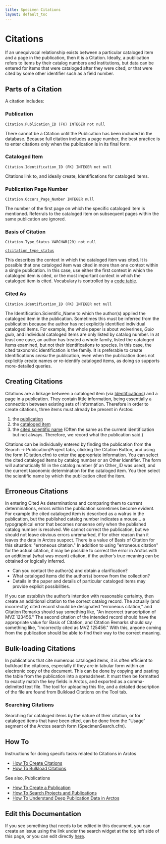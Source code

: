 ```yaml
---
title: Specimen Citations
layout: default_toc
---
```


# Citations

If an unequivocal relationship exists between a particular cataloged item and
a page in the publication, then it is a Citation. Ideally, a
publication refers to items by their catalog numbers and
institutions, but data can be entered for items that were cataloged
after they were cited, or that were cited by some other identifier such
as a field number. 

## Parts of a Citation

A citation includes:

### Publication

`Citation.Publication_ID (FK) INTEGER not null`

 There cannot be a Citation until the Publication has
been included in the database. Because full citation includes a page
number, the best practice is to enter citations only when the
publication is in its final form.

### Cataloged Item

`Citation.Identification_ID (FK) INTEGER not null`

 Citations link to, and ideally create, Identifications for cataloged items.

### Publication Page Number

`Citation.Occurs_Page_Number INTEGER null`

The number of the first page on which the
specific cataloged item is mentioned. Referrals to the cataloged item on subsequent
pages within the same publication are ignored.

### Basis of Citation

`Citation.Type_Status VARCHAR(20) not null`

[`ctcitation_type_status`](http://arctos.database.museum/info/ctDocumentation.cfm?table=ctcitation_type_status)

This describes the context in which the cataloged item was
cited. It is possible that one cataloged item was cited in more than one
context within a single publication. In this case, use either the first
context in which the cataloged item is cited, or the most important context in
which the cataloged item is cited. Vocabulary is controlled by a [code
table](http://arctos.database.museum/info/ctDocumentation.cfm?table=ctcitation_type_status).

### Cited As

`Citation.identification_ID (FK) INTEGER not null`

The Identification.Scientific_Name to which the
author(s) applied the cataloged item in the publication. Sometimes this must
be inferred from the publication because the author has not explicitly
identified individual cataloged items. For example, the whole paper is about
wolverines, *Gulo gulo*, and individual cataloged items are only listed by
catalog number. In at least one case, an author has treated a whole
family, listed the cataloged items examined, but not their identifications to
species. In this case, the cited taxonomic identification is the
family. It is preferable to create Identifications *sensu* the
publication, even when the publication does not explicitly create names
or re-identify cataloged items, as doing so supports more-detailed queries.

## Creating Citations

Citations are a linkage between a cataloged item (via [Identifications](identifications))
and a page in a publication. They contain little information, being
essentially a connection between existing sets of information. Therefore
in order to create citations, three items must already be present in
Arctos:

1.  the [publication](publications)
2.  the [cataloged item](catalog)
3.  the [cited scientific name](identifications) (Often the same as the current
    identification but not always. Therefore, we record what the
    publication said.)

Citations can be individually entered by finding the publication from
the Search -&gt; Publication/Project tabs, clicking the Citation Button,
and using the form (Citation.cfm) to enter the appropriate information. You can select the cited cataloged items by catalog number or an Other
Identifier. The form will automatically fill in the catalog number (if
an Other_ID was used), and the current taxonomic determination for the
cataloged item. You then select the scientific name by which the publication
cited the item.

## Erroneous Citations

In entering Cited As determinations and comparing them to current determinations, errors within the publication
sometimes become evident. For example the cited cataloged item is described
as a walrus in the publication, but the published catalog number
indicates a mouse… a typographical error that becomes nonsense only when
the published catalog number is resolved. We cannot correct the
publication, but we should not leave obvious errors unremarked, if for
other reason than it leaves the data in Arctos suspect. There is a
value of Basis of Citation for this situation: "erroneous citation." In
addition to using "erroneous citation" for the actual citation, it may
be possible to correct the error in Arctos with an additional (what was
meant) citation, if the author’s true meaning can be obtained or
logically inferred.

-   Can you contact the author(s) and obtain a clarification?
-   What cataloged items did the author(s) borrow from the collection?
-   Details in the paper and details of particular cataloged items may provide
    explicit possibilities.

If you can establish the author’s intention with reasonable certainty,
then create an additional citation to the correct catalog record. The
actually (and incorrectly) cited record should be designated "erroneous
citation," and Citation Remarks should say something like, "An incorrect
transcription of MVZ 123456." The second citation of the intended
record should have the appropriate value for Basis of Citation, and
Citation Remarks should say something like, "Incorrectly
cited as MVZ 125456." With this, anyone coming from the publication
should be able to find their way to the correct meaning.

## Bulk-loading Citations

In publications that cite numerous cataloged items, it is often efficient to
bulkload the citations, especially if they are in tabular form within an
electronic copy of the document. This can be done by copying and pasting
the table from the publication into a spreadsheet. It must then be
formatted to exactly match the key fields in Arctos, and exported as a
comma-delimited text file. The tool for uploading this file, and a
detailed description of the file are found from Bulkload Citations on
the Tool tab.

### Searching Citations

Searching for cataloged items by the nature of their citation, or for cataloged items 
that have been cited, can be done from the "Usage" segment of
the Arctos search form (SpecimenSearch.cfm). 

## How To

Instructions for doing specifc tasks related to Citations in Arctos

 - [How To Create Citations](https://handbook.arctosdb.org/how_to/How-to-Create-Citations.html)
 - [How To Bulkload Citations](https://handbook.arctosdb.org/how_to/How-to-Bulkload-Citations.html)

See also, Publications

 - [How To Create a Publication](https://handbook.arctosdb.org/how_to/How-to-Create-a-Publication.html)
 - [How To Search Projects and Publications](https://handbook.arctosdb.org/how_to/How-to-Search-Project-Publications.html)
 - [How To Understand Deep Publication Data in Arctos](https://handbook.arctosdb.org/how_to/deep-publications.html)

## Edit this Documentation

If you see something that needs to be edited in this document, you can create an issue using the link under the search widget at the top left side of this page, or you can edit directly <a href="https://github.com/ArctosDB/documentation-wiki/edit/gh-pages/_documentation/specimen-citations.markdown" target="_blank">here</a>.
